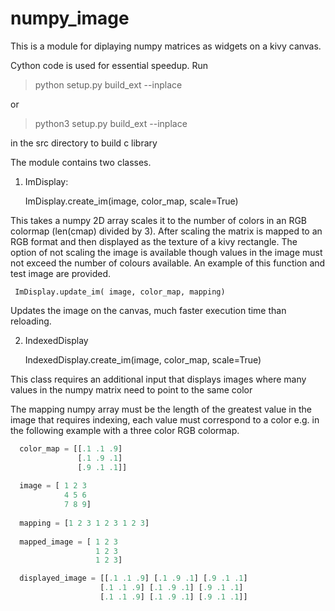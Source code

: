 # numpy_image

This is a module for diplaying numpy matrices as widgets on a kivy canvas. 

Cython code is used for essential speedup. Run 

  > python setup.py build_ext --inplace

or
   > python3 setup.py build_ext --inplace
   
in the src directory to build c library

The module contains two classes.

1. ImDisplay:

   ImDisplay.create_im(image, color_map,  scale=True)

  This takes a numpy 2D array scales it to the number of colors in an RGB colormap (len(cmap) divided by 3). After scaling the matrix is mapped to an RGB format and then displayed as the texture of a kivy rectangle. The option of not scaling the image is available though values in the image must not exceed the number of colours available. An example of this function and test image are provided.
  
     ImDisplay.update_im( image, color_map, mapping)
     
  Updates the image on the canvas, much faster execution time than reloading.
  
  
2. IndexedDisplay

     IndexedDisplay.create_im(image, color_map,  scale=True)

  This class requires an additional input that displays images where many values in the numpy matrix need to point to the same color
  
  The mapping numpy array must be the length of the greatest value in the image that requires indexing, each value must correspond to a color e.g. in the following example with a three color RGB colormap.
 
```python
  color_map = [[.1 .1 .9]
               [.1 .9 .1]
               [.9 .1 .1]]
  
  image = [ 1 2 3
            4 5 6
            7 8 9]
 
  mapping = [1 2 3 1 2 3 1 2 3]
  
  mapped_image = [ 1 2 3
                   1 2 3
                   1 2 3]

  displayed_image = [[.1 .1 .9] [.1 .9 .1] [.9 .1 .1]
                    [.1 .1 .9] [.1 .9 .1] [.9 .1 .1]
                    [.1 .1 .9] [.1 .9 .1] [.9 .1 .1]]

```

